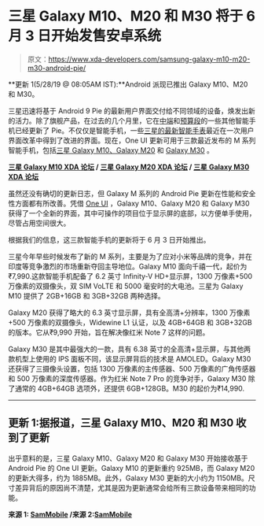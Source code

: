 # 三星 Galaxy M10、M20 和 M30 将于 6 月 3 日开始发售安卓系统

> 原文：<https://www.xda-developers.com/samsung-galaxy-m10-m20-m30-android-pie/>

**更新 1(5/28/19 @ 08:05AM IST):**Android 派现已推出 Galaxy M10、M20 和 M30。

三星迅速将基于 Android 9 Pie 的最新用户界面交付给不同领域的设备，焕发出新的活力。除了旗舰产品，在过去的几个月里，它在[中端](https://www.xda-developers.com/samsung-galaxy-a6-one-ui-android-pie-update/)和[预算段](https://www.xda-developers.com/samsung-galaxy-on7-prime-android-pie-one-ui/)的一些其他智能手机已经更新了 Pie。不仅仅是智能手机，一些[三星的最新智能手表](https://www.xda-developers.com/samsung-one-ui-galaxy-watch-gear-s3-gear-sport/)最近在一次用户界面改革中得到了改进的界面。现在，One UI 更新可用于三款最近发布的 M 系列智能手机，包括[三星 Galaxy M10、Galaxy M20](https://www.xda-developers.com/samsung-galaxy-m20-m10-india-launch/) 和 [Galaxy M30](https://www.xda-developers.com/samsung-galaxy-m30-india-launch-specifications/) 。

**[三星 Galaxy M10 XDA 论坛](https://forum.xda-developers.com/galaxy-m10) / [三星 Galaxy M20 XDA 论坛](https://forum.xda-developers.com/galaxy-m20) / [三星 Galaxy M30 XDA 论坛](https://forum.xda-developers.com/galaxy-m30)**

虽然还没有确切的更新日志，但 Galaxy M 系列的 Android Pie 更新在性能和安全性方面都有所改善。凭借 [One UI](https://www.xda-developers.com/samsung-one-ui-review-android-pie-galaxy-s9-galaxy-note-9/) ，Galaxy M10、Galaxy M20 和 Galaxy M30 获得了一个全新的界面，其中可操作的项目位于显示屏的底部，以方便单手使用，尽管占用空间很大。

根据我们的信息，这三款智能手机的更新将于 6 月 3 日开始推出。

三星今年早些时候发布了新的 M 系列，主要是为了应对小米等品牌的竞争，并在印度等竞争激烈的市场重新夺回主导地位。Galaxy M10 面向千禧一代，起价为₹7,990.这款智能手机配备了 6.2 英寸 Infinity-V HD+显示屏，1300 万像素+500 万像素的双摄像头，双 SIM VoLTE 和 5000 毫安时的大电池。三星为 Galaxy M10 提供了 2GB+16GB 和 3GB+32GB 两种选择。

Galaxy M20 获得了略大的 6.3 英寸显示屏，具有全高清+分辨率，1300 万像素+500 万像素的双摄像头，Widewine L1 认证，以及 4GB+64GB 和 3GB+32GB 的版本。它从₹9,990 开始，旨在解决像红米 Note 7 这样的问题。

Galaxy M30 是其中最强大的一款，具有 6.38 英寸的全高清+显示屏，与其他两款机型上使用的 IPS 面板不同，该显示屏背后的技术是 AMOLED。Galaxy M30 还获得了三摄像头设置，包括 1300 万像素的主传感器、500 万像素的广角传感器和 500 万像素的深度传感器。作为红米 Note 7 Pro 的竞争对手，Galaxy M30 除了通常的 4GB+64GB 选项外，还提供 6GB+128GB。M30 的起价为₹14,990.

* * *

## 更新 1:据报道，三星 Galaxy M10、M20 和 M30 收到了更新

出乎意料的是，三星 Galaxy M10、Galaxy M20 和 Galaxy M30 开始接收基于 Android Pie 的 One UI 更新。Galaxy M10 的更新重约 925MB，而 Galaxy M20 的更新大得多，约为 1885MB。此外，Galaxy M30 更新的大小约为 1150MB。尺寸差异背后的原因尚不清楚，尤其是因为更新通常会给所有三款设备带来相同的功能。

**来源 1: [SamMobile](https://www.sammobile.com/2019/05/29/galaxy-m10-galaxy-m20-android-pie-update-india/) /来源 2:[SamMobile](https://www.sammobile.com/2019/05/27/galaxy-m30-android-pie-update-rolling-out-in-india/)**
